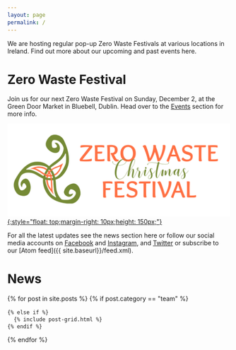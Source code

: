 ```yaml
---
layout: page
permalink: /
---
```


We are hosting regular pop-up Zero Waste Festivals at various locations in Ireland. Find out more about our upcoming and past events here.


# Zero Waste Festival

Join us for our next Zero Waste Festival on Sunday, December 2, at the Green Door Market in Bluebell, Dublin. Head over to the [Events](/2018-12-festival/) section for more info.

[![Zero Waste Christmas Festival](/images/events/2018-12-festival/2018-12-zero-waste-christmas-festival-transparent.png "Zero Waste Christmas Festival"){:style="float: top;margin-right: 10px;height: 150px;"}](/2018-12-festival)

For all the latest updates see the news section here or follow our social media accounts on [Facebook](https://www.facebook.com/ZeroWasteFestivalIreland) and [Instagram](https://www.instagram.com/zerowastefestirl), and [Twitter](https://twitter.com/ZeroWasteFest) or subscribe to our [Atom feed]({{ site.baseurl}}/feed.xml).


# News

<div class="tiles">
{% for post in site.posts %}
  {% if post.category == "team" %}
    
	{% else if %}
	  {% include post-grid.html %}
	{% endif %}
{% endfor %}
</div>

